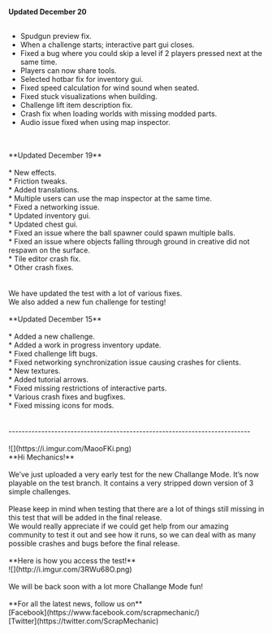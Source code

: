 **Updated December 20**<br/>
<br/>
* Spudgun preview fix.<br/>
* When a challenge starts; interactive part gui closes.<br/>
* Fixed a bug where you could skip a level if 2 players pressed next at the same time.<br/>
* Players can now share tools.<br/>
* Selected hotbar fix for inventory gui.<br/>
* Fixed speed calculation for wind sound when seated.<br/>
* Fixed stuck visualizations when building.<br/>
* Challenge lift item description fix.<br/>
* Crash fix when loading worlds with missing modded parts.<br/>
* Audio issue fixed when using map inspector.<br/><br/>
<br/>
**Updated December 19**<br/>
<br/>
* New effects.<br/>
* Friction tweaks.<br/>
* Added translations.<br/>
* Multiple users can use the map inspector at the same time.<br/>
* Fixed a networking issue.<br/>
* Updated inventory gui.<br/>
* Updated chest gui.<br/>
* Fixed an issue where the ball spawner could spawn multiple balls.<br/>
* Fixed an issue where objects falling through ground in creative did not respawn on the surface.<br/>
* Tile editor crash fix.<br/>
* Other crash fixes.<br/><br/>
<br/>
We have updated the test with a lot of various fixes.<br/>
We also added a new fun challenge for testing!<br/>
<br/>
**Updated December 15**<br/>
<br/>
* Added a new challenge.<br/>
* Added a work in progress inventory update.<br/>
* Fixed challenge lift bugs.<br/>
* Fixed networking synchronization issue causing crashes for clients.<br/>
* New textures.<br/>
* Added tutorial arrows.<br/>
* Fixed missing restrictions of interactive parts.<br/>
* Various crash fixes and bugfixes.<br/>
* Fixed missing icons for mods.<br/><br/>
<br/>
--------------------------------------------------------------------------<br/>
<br/>
![](https://i.imgur.com/MaooFKi.png)<br/>
**Hi Mechanics!**<br/>
<br/>
We’ve just uploaded a very early test for the new Challange Mode. It’s now playable on the test branch. It contains a very stripped down version of 3 simple challenges. <br/>
<br/>
Please keep in mind when testing that there are a lot of things still missing in this test that will be added in the final release. <br/>
We would really appreciate if we could get help from our amazing community to test it out and see how it runs, so we can deal with as many possible crashes and bugs before the final release. <br/>
<br/>
**Here is how you access the test!**<br/>
![](http://i.imgur.com/3RWu68O.png)<br/>
<br/>
We will be back soon with a lot more Challange Mode fun!<br/>
<br/>
**For all the latest news, follow us on**<br/>
[Facebook](https://www.facebook.com/scrapmechanic/)<br/>
[Twitter](https://twitter.com/ScrapMechanic)